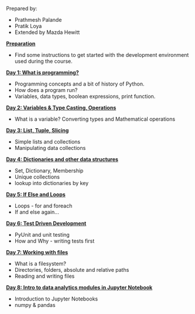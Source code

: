 Prepared by:
- Prathmesh Palande 
- Pratik Loya 
- Extended by Mazda Hewitt

**[Preparation](preparation/PREPARATION.md)**
- Find some instructions to get started with the development environment used during the course.

**[Day 1: What is programming?](./Day%201/Presentation/#/)** 
- Programming concepts and a bit of history of Python.
- How does a program run?
- Variables, data types, boolean expressions, print function.
    
**[Day 2: Variables & Type Casting, Operations](./Day%202/Presentation/#/)**
- What is a variable?  Converting types and Mathematical operations
    
**[Day 3: List, Tuple, Slicing](./Day%203/Presentation/#/)**
- Simple lists and collections
- Manipulating data collections

**[Day 4: Dictionaries and other data structures](./Day%243/Presentation/#/)**
- Set, Dictionary, Membership
- Unique collections
- lookup into dictionaries by key

**[Day 5: If Else and Loops](./Day%205/Presentation/#/)**
- Loops - for and foreach
- If and else again...

**[Day 6: Test Driven Development](./Presentation/#/)** 
- PyUnit and unit testing
- How and Why - writing tests first

**[Day 7: Working with files](./Day%206/Presentation/#/)**
- What is a filesystem? 
- Directories, folders, absolute and relative paths
- Reading and writing files  

**[Day 8: Intro to data analytics modules in Jupyter Notebook](./Day%209/Presentation/#/)**
- Introduction to Jupyter Notebooks
- numpy & pandas  


